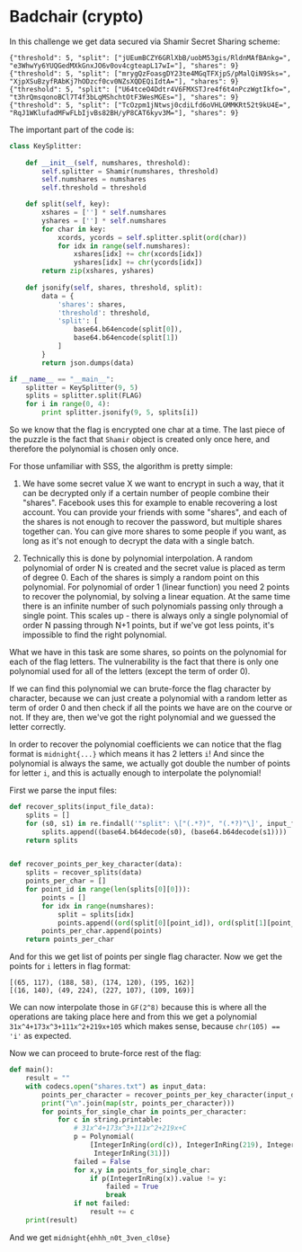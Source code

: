 # Badchair (crypto)

In this challenge we get data secured via Shamir Secret Sharing scheme:

```
{"threshold": 5, "split": ["jUEumBCZY6GRlXbB/uobM53gis/RldnMAfBAnkg=", "e3WhwYy6YUQGedMXkGnxJO6v0ov4cgteapL17wI="], "shares": 9}
{"threshold": 5, "split": ["mrygQzFoasgDY23te4MGqTFXjpS/pMalQiN9Sks=", "XjpXSuBzyfRAbKj7hODzcf0cv0NZsXQDEQiIdtA="], "shares": 9}
{"threshold": 5, "split": ["U64tceO4Ddtr4V6FMXSTJre4f6t4nPczWgtIkfo=", "t3hrQmsqonoBCl7T4f3bLqMShchtOtF3WesMGEs="], "shares": 9}
{"threshold": 5, "split": ["TcOzpm1jNtwsj0cdiLfd6oVHLGMMKRt52t9kU4E=", "RqJ1WKlufadMFwFLbIjvBs82BH/yP8CAT6kyv3M="], "shares": 9}
```

The important part of the code is:
```python
class KeySplitter:
    
    def __init__(self, numshares, threshold):
        self.splitter = Shamir(numshares, threshold)
        self.numshares = numshares
        self.threshold = threshold

    def split(self, key):
        xshares = [''] * self.numshares
        yshares = [''] * self.numshares
        for char in key:
            xcords, ycords = self.splitter.split(ord(char))
            for idx in range(self.numshares):
                xshares[idx] += chr(xcords[idx])
                yshares[idx] += chr(ycords[idx])
        return zip(xshares, yshares)
    
    def jsonify(self, shares, threshold, split):
        data = {
            'shares': shares, 
            'threshold': threshold, 
            'split': [
                base64.b64encode(split[0]),
                base64.b64encode(split[1])
            ]
        }
        return json.dumps(data)

if __name__ == "__main__":
    splitter = KeySplitter(9, 5)
    splits = splitter.split(FLAG)
    for i in range(0, 4):
        print splitter.jsonify(9, 5, splits[i])

```

So we know that the flag is encrypted one char at a time.
The last piece of the puzzle is the fact that `Shamir` object is created only once here, and therefore the polynomial is chosen only once.

For those unfamiliar with SSS, the algorithm is pretty simple:

1. We have some secret value X we want to encrypt in such a way, that it can be decrypted only if a certain number of people combine their "shares". Facebook uses this for example to enable recovering a lost account. You can provide your friends with some "shares", and each of the shares is not enough to recover the password, but multiple shares together can. You can give more shares to some people if you want, as long as it's not enough to decrypt the data with a single batch.

2. Technically this is done by polynomial interpolation. A random polynomial of order N is created and the secret value is placed as term of degree 0. Each of the shares is simply a random point on this polynomial. For polynomial of order 1 (linear function) you need 2 points to recover the polynomial, by solving a linear equation. At the same time there is an infinite number of such polynomials passing only through a single point. This scales up - there is always only a single polynomial of order N passing through N+1 points, but if we've got less points, it's impossible to find the right polynomial.

What we have in this task are some shares, so points on the polynomial for each of the flag letters.
The vulnerability is the fact that there is only one polynomial used for all of the letters (except the term of order 0).

If we can find this polynomial we can brute-force the flag character by character, because we can just create a polynomial with a random letter as term of order 0 and then check if all the points we have are on the courve or not.
If they are, then we've got the right polynomial and we guessed the letter correctly.

In order to recover the polynomial coefficients we can notice that the flag format is `midnight{...}` which means it has 2 letters `i`!
And since the polynomial is always the same, we actually got double the number of points for letter `i`, and this is actually enough to interpolate the polynomial!

First we parse the input files:

```python
def recover_splits(input_file_data):
    splits = []
    for (s0, s1) in re.findall('"split": \["(.*?)", "(.*?)"\]', input_file_data):
        splits.append((base64.b64decode(s0), (base64.b64decode(s1))))
    return splits


def recover_points_per_key_character(data):
    splits = recover_splits(data)
    points_per_char = []
    for point_id in range(len(splits[0][0])):
        points = []
        for idx in range(numshares):
            split = splits[idx]
            points.append((ord(split[0][point_id]), ord(split[1][point_id])))
        points_per_char.append(points)
    return points_per_char
```

And for this we get list of points per single flag character.
Now we get the points for `i` letters in flag format:

```
[(65, 117), (188, 58), (174, 120), (195, 162)]
[(16, 140), (49, 224), (227, 107), (109, 169)]
```

We can now interpolate those in `GF(2^8)` because this is where all the operations are taking place here and from this we get a polynomial `31x^4+173x^3+111x^2+219x+105` which makes sense, because `chr(105) == 'i'` as expected.

Now we can proceed to brute-force rest of the flag:

```python
def main():
    result = ""
    with codecs.open("shares.txt") as input_data:
        points_per_character = recover_points_per_key_character(input_data.read())
        print("\n".join(map(str, points_per_character)))
        for points_for_single_char in points_per_character:
            for c in string.printable:
                # 31x^4+173x^3+111x^2+219x+C
                p = Polynomial(
                    [IntegerInRing(ord(c)), IntegerInRing(219), IntegerInRing(111), IntegerInRing(173),
                     IntegerInRing(31)])
                failed = False
                for x,y in points_for_single_char:
                    if p(IntegerInRing(x)).value != y:
                        failed = True
                        break
                if not failed:
                    result += c
    print(result)
```

And we get `midnight{ehhh_n0t_3ven_cl0se}`

